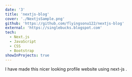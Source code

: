 ```yaml
---
date: '3'
title: 'nextjs-blog'
cover: './NextjsSample.png'
github: 'https://github.com/flyingsonu122/nextjs-blog'
external: 'https://singlebucks.blogspot.com'
tech:
  - Next.js
  - JavaScript
  - CSS
  - Bootstrap
showInProjects: true
---
```


I have made this nicer looking profile website using next-js .
